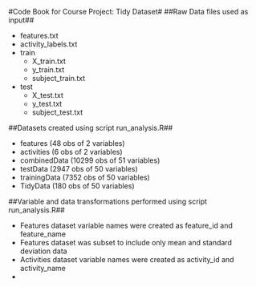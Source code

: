 #Code Book for Course Project:  Tidy Dataset#
##Raw Data files used as input##
* features.txt
* activity_labels.txt
* train
  * X_train.txt
  * y_train.txt
  * subject_train.txt
* test
  * X_test.txt
  * y_test.txt
  * subject_test.txt
  
##Datasets created using script run_analysis.R##
* features (48 obs of 2 variables)
* activities (6 obs of 2 variables)
* combinedData (10299 obs of 51 variables)
* testData (2947 obs of 50 variables)
* trainingData (7352 obs of 50 variables)
* TidyData (180 obs of 50 variables)

##Variable and data transformations performed using script run_analysis.R##
* Features dataset variable names were created as feature_id and feature_name
* Features dataset was subset to include only mean and standard deviation data
* Activities dataset variable names were created as activity_id and activity_name
*
  
